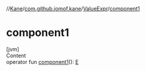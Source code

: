 //[Kane](../../index.md)/[com.github.jomof.kane](../index.md)/[ValueExpr](index.md)/[component1](component1.md)



# component1  
[jvm]  
Content  
operator fun [component1](component1.md)(): [E](index.md)  



